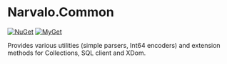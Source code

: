 Narvalo.Common
==============

[![NuGet](https://img.shields.io/nuget/v/Narvalo.Common.svg)](https://www.nuget.org/packages/Narvalo.Common/)
[![MyGet](https://img.shields.io/myget/narvalo-edge/v/Narvalo.Common.EDGE.svg)](https://www.myget.org/feed/narvalo-edge/package/nuget/Narvalo.Common.EDGE)

Provides various utilities (simple parsers, Int64 encoders) and extension
methods for Collections, SQL client and XDom.
